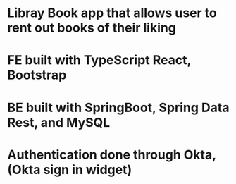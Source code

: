 # Libray Book app that allows user to rent out books of their liking
# FE built with TypeScript React, Bootstrap
# BE built with SpringBoot, Spring Data Rest, and MySQL
# Authentication done through Okta, (Okta sign in widget)
